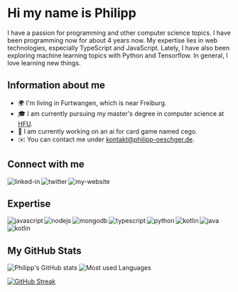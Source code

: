 # Hi my name is Philipp

I have a passion for programming and other computer science topics. I have been programming now for about 4 years now. My expertise lies in web technologies, especially TypeScript and JavaScript. Lately, I have also been exploring machine learning topics with Python and Tensorflow. In general, I love learning new things.

<!--
**PhilippOesch/PhilippOesch** is a ✨ _special_ ✨ repository because its `README.md` (this file) appears on your GitHub profile.

Here are some ideas to get you started:

- 🔭 I’m currently working on ...
- 🌱 I’m currently learning ...
- 👯 I’m looking to collaborate on ...
- 🤔 I’m looking for help with ...
- 💬 Ask me about ...
- 📫 How to reach me: ...
- 😄 Pronouns: ...
- ⚡ Fun fact: ...
-->

## Information about me

- :earth_africa: I'm living in Furtwangen, which is near Freiburg.
- :mortar_board: I am currently pursuing my master's degree in computer science at [HFU](https://www.hs-furtwangen.de/).
- :rocket: I am currently working on an ai for card game named cego.
- :envelope: You can contact me under kontakt@philipp-oeschger.de.

## Connect with me

[<img align="left" alt="linked-in" src="https://img.shields.io/badge/linkedin-%230077B5.svg?&style=for-the-badge&logo=linkedin&logoColor=white" />](https://www.linkedin.com/in/philipp-oeschger/)
[<img align="left" alt="twitter" src="https://img.shields.io/badge/twitter-%231DA1F2.svg?&style=for-the-badge&logo=twitter&logoColor=white" />](https://twitter.com/POeschger)
[<img align="left" alt="my-website" src="https://img.shields.io/badge/-My%20Website-lightgrey?style=for-the-badge" />](https://philipp-oeschger.de/Hauptseite)<br>


## Expertise

<img align="left" alt="javascript" src="https://img.shields.io/badge/JavaScript-F7DF1E?style=for-the-badge&logo=javascript&logoColor=black" />
<img align="left" alt="nodejs" src="https://img.shields.io/badge/node.js%20-%2343853D.svg?&style=for-the-badge&logo=node.js&logoColor=white" />
<img align="left" alt="mongodb" src="https://img.shields.io/badge/MongoDB-4EA94B?style=for-the-badge&logo=mongodb&logoColor=white" />
<img align="left" alt="typescript" src="https://img.shields.io/badge/TypeScript-007ACC?style=for-the-badge&logo=typescript&logoColor=white" />
<img align="left" alt="python" src="https://img.shields.io/badge/Python-14354C?style=for-the-badge&logo=python&logoColor=white" />
<img align="left" alt="kotlin" src="https://img.shields.io/badge/TensorFlow-FF6F00?style=for-the-badge&logo=tensorflow&logoColor=white" />
<img align="left" alt="java" src="https://img.shields.io/badge/Java-ED8B00?style=for-the-badge&logo=java&logoColor=white" />
<img align="left" alt="kotlin" src="https://img.shields.io/badge/Kotlin-0095D5?&style=for-the-badge&logo=kotlin&logoColor=white" />
<br><br>


## My GitHub Stats

![Philipp's GitHub stats](https://github-readme-stats.vercel.app/api?username=PhilippOesch&theme=tokyonight&hide=stars,prs&show_icons=true)
![Most used Languages](https://github-readme-stats.vercel.app/api/top-langs/?username=PhilippOesch&exclude_repo=github-readme-stats,PhilippOesch.github.io&theme=tokyonight&langs_count=4&layout=compact)

[![GitHub Streak](http://github-readme-streak-stats.herokuapp.com?user=PhilippOesch&theme=tokyonight&date_format=M%20j%5B%2C%20Y%5D)](https://git.io/streak-stats)
